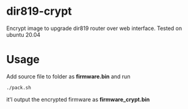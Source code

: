 # dir819-crypt
Encrypt image to upgrade dir819 router over web interface.
Tested on ubuntu 20.04
# Usage
Add source file to folder as **firmware.bin** and run
```bash
./pack.sh
```
it'l output the encrypted firmware as **firmware_crypt.bin**
